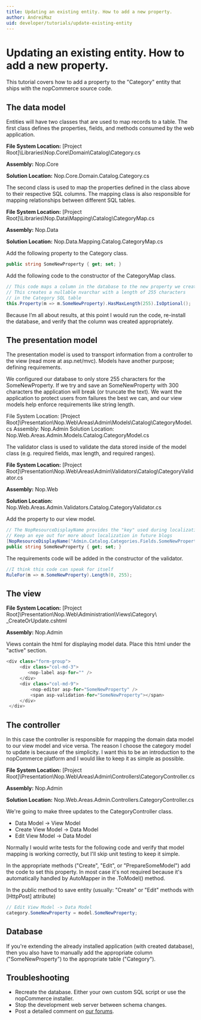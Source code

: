 ```yaml
---
title: Updating an existing entity. How to add a new property.
author: AndreiMaz
uid: developer/tutorials/update-existing-entity
---
```

# Updating an existing entity. How to add a new property.

This tutorial covers how to add a property to the "Category" entity that ships with the nopCommerce source code.

## The data model

Entities will have two classes that are used to map records to a table. The first class defines the properties, fields, and methods consumed by the web application.

**File System Location:** [Project Root]\Libraries\Nop.Core\Domain\Catalog\Category.cs

**Assembly:** Nop.Core

**Solution Location:** Nop.Core.Domain.Catalog.Category.cs

The second class is used to map the properties defined in the class above to their respective SQL columns. The mapping class is also responsible for mapping relationships between different SQL tables.

**File System Location:** [Project Root]\Libraries\Nop.Data\Mapping\Catalog\CategoryMap.cs

**Assembly:** Nop.Data

**Solution Location:** Nop.Data.Mapping.Catalog.CategoryMap.cs

Add the following property to the Category class.

```csharp
public string SomeNewProperty { get; set; }
```

Add the following code to the constructor of the CategoryMap class.

```csharp
// This code maps a column in the database to the new property we created above
// This creates a nullable nvarchar with a length of 255 characters
// in the Category SQL table
this.Property(m => m.SomeNewProperty).HasMaxLength(255).IsOptional();
```

Because I’m all about results, at this point I would run the code, re-install the database, and verify that the column was created appropriately.

## The presentation model

The presentation model is used to transport information from a controller to the view (read more at asp.net/mvc). Models have another purpose; defining requirements.

We configured our database to only store 255 characters for the SomeNewProperty. If we try and save an SomeNewProperty with 300 characters the application will break (or truncate the text). We want the application to protect users from failures the best we can, and our view models help enforce requirements like string length.

File System Location: [Project Root]\Presentation\Nop.Web\Areas\Admin\Models\Catalog\CategoryModel.cs 
Assembly: Nop.Admin
Solution Location: Nop.Web.Areas.Admin.Models.Catalog.CategoryModel.cs

The validator class is used to validate the data stored inside of the model class (e.g. required fields, max length, and required ranges).

**File System Location:** [Project Root]\Presentation\Nop.Web\Areas\Admin\Validators\Catalog\CategoryValidator.cs

**Assembly:** Nop.Web

**Solution Location:** Nop.Web.Areas.Admin.Validators.Catalog.CategoryValidator.cs

Add the property to our view model.

```csharp
// The NopResourceDisplayName provides the "key" used during localization
// Keep an eye out for more about localization in future blogs
[NopResourceDisplayName("Admin.Catalog.Categories.Fields.SomeNewProperty")]
public string SomeNewProperty { get; set; }
```

The requirements code will be added in the constructor of the validator.

```csharp
//I think this code can speak for itself
RuleFor(m => m.SomeNewProperty).Length(0, 255);
```

## The view

**File System Location:** [Project Root]\Presentation\Nop.Web\Administration\Views\Category\ _CreateOrUpdate.cshtml

**Assembly:** Nop.Admin 

Views contain the html for displaying model data. Place this html under the "active" section.

```csharp
<div class="form-group">
     <div class="col-md-3">
        <nop-label asp-for="" />
     </div>
     <div class="col-md-9">
         <nop-editor asp-for="SomeNewProperty" />
         <span asp-validation-for="SomeNewProperty"></span>
     </div>
 </div>
```

## The controller

In this case the controller is responsible for mapping the domain data model to our view model and vice versa. The reason I choose the category model to update is because of the simplicity. I want this to be an introduction to the nopCommerce platform and I would like to keep it as simple as possible.

**File System Location:** [Project Root]\Presentation\Nop.Web\Areas\Admin\Controllers\CategoryController.cs

**Assembly:** Nop.Admin

**Solution Location:** Nop.Web.Areas.Admin.Controllers.CategoryController.cs

We're going to make three updates to the CategoryController class.

* Data Model -> View Model
* Create View Model -> Data Model
* Edit View Model -> Data Model

Normally I would write tests for the following code and verify that model mapping is working correctly, but I'll skip unit testing to keep it simple.

In the appropriate methods ("Create", "Edit", or "PrepareSomeModel") add the code to set this property. In most case it's not required because it's automatically handled by AutoMapper in the .ToModel() method.

In the public method to save entity (usually: "Create" or "Edit" methods with [HttpPost] attribute)

```csharp
// Edit View Model -> Data Model
category.SomeNewProperty = model.SomeNewProperty;
```

## Database

If you're extending the already installed application (with created database), then you also have to manually add the appropriate column ("SomeNewProperty") to the appropriate table ("Category").

## Troubleshooting

* Recreate the database. Either your own custom SQL script or use the nopCommerce installer.
* Stop the development web server between schema changes.
* Post a detailed comment on [our forums](http://www.nopcommerce.com/boards/).

